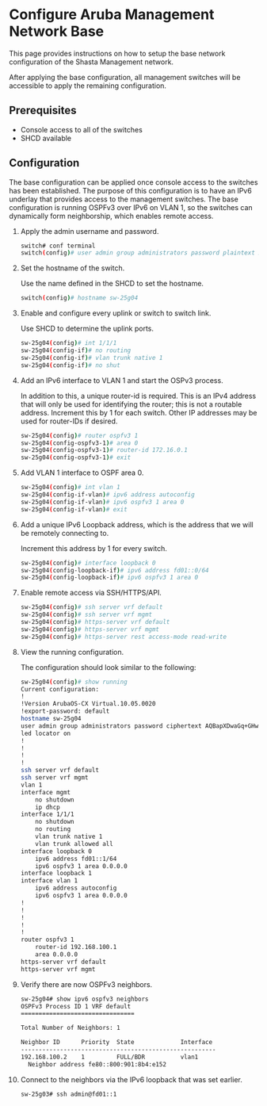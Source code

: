 

# Configure Aruba Management Network Base

This page provides instructions on how to setup the base network configuration of the Shasta Management network.

After applying the base configuration, all management switches will be accessible to apply the remaining configuration.

## Prerequisites

- Console access to all of the switches
- SHCD available

## Configuration

The base configuration can be applied once console access to the switches has been established.
The purpose of this configuration is to have an IPv6 underlay that provides access to the management switches.
The base configuration is running OSPFv3 over IPv6 on VLAN 1, so the switches can dynamically form neighborship, which enables remote access.

1. Apply the admin username and password.

   ```bash
   switch# conf terminal
   switch(config)# user admin group administrators password plaintext xxxxxxxx
   ```

2. Set the hostname of the switch.

   Use the name defined in the SHCD to set the hostname.
   
   ```bash
   switch(config)# hostname sw-25g04
   ```

3. Enable and configure every uplink or switch to switch link.
   
   Use SHCD to determine the uplink ports.

   ```bash
   sw-25g04(config)# int 1/1/1
   sw-25g04(config-if)# no routing
   sw-25g04(config-if)# vlan trunk native 1
   sw-25g04(config-if)# no shut
   ```

4. Add an IPv6 interface to VLAN 1 and start the OSPv3 process.

   In addition to this, a unique router-id is required. This is an IPv4 address that will only be used for
   identifying the router; this is not a routable address. Increment this by 1 for each switch. Other IP addresses may be used for router-IDs if desired.

   ```bash
   sw-25g04(config)# router ospfv3 1
   sw-25g04(config-ospfv3-1)# area 0
   sw-25g04(config-ospfv3-1)# router-id 172.16.0.1
   sw-25g04(config-ospfv3-1)# exit
   ```

5. Add VLAN 1 interface to OSPF area 0.

   ```bash
   sw-25g04(config)# int vlan 1
   sw-25g04(config-if-vlan)# ipv6 address autoconfig
   sw-25g04(config-if-vlan)# ipv6 ospfv3 1 area 0
   sw-25g04(config-if-vlan)# exit
   ```

6. Add a unique IPv6 Loopback address, which is the address that we will be remotely connecting to.
   
   Increment this address by 1 for every switch.

   ```bash
   sw-25g04(config)# interface loopback 0
   sw-25g04(config-loopback-if)# ipv6 address fd01::0/64
   sw-25g04(config-loopback-if)# ipv6 ospfv3 1 area 0
   ```

7. Enable remote access via SSH/HTTPS/API.

   ```bash
   sw-25g04(config)# ssh server vrf default
   sw-25g04(config)# ssh server vrf mgmt
   sw-25g04(config)# https-server vrf default
   sw-25g04(config)# https-server vrf mgmt
   sw-25g04(config)# https-server rest access-mode read-write
   ```

8. View the running configuration.

   The configuration should look similar to the following:

   ```bash
   sw-25g04(config)# show running
   Current configuration:
   !
   !Version ArubaOS-CX Virtual.10.05.0020
   !export-password: default
   hostname sw-25g04
   user admin group administrators password ciphertext AQBapXDwaGq+GHwyLgj0Eu
   led locator on
   !
   !
   !
   !
   ssh server vrf default
   ssh server vrf mgmt
   vlan 1
   interface mgmt
       no shutdown
       ip dhcp
   interface 1/1/1
       no shutdown
       no routing
       vlan trunk native 1
       vlan trunk allowed all
   interface loopback 0
       ipv6 address fd01::1/64
       ipv6 ospfv3 1 area 0.0.0.0
   interface loopback 1
   interface vlan 1
       ipv6 address autoconfig
       ipv6 ospfv3 1 area 0.0.0.0
   !
   !
   !
   !
   !
   router ospfv3 1
       router-id 192.168.100.1
       area 0.0.0.0
   https-server vrf default
   https-server vrf mgmt
   ```

9. Verify there are now OSPFv3 neighbors.
   
   ```bash
   sw-25g04# show ipv6 ospfv3 neighbors
   OSPFv3 Process ID 1 VRF default
   ================================

   Total Number of Neighbors: 1

   Neighbor ID      Priority  State             Interface
   -------------------------------------------------------
   192.168.100.2    1         FULL/BDR          vlan1
     Neighbor address fe80::800:901:8b4:e152
   ```

10. Connect to the neighbors via the IPv6 loopback that was set earlier.

    ```bash
    sw-25g03# ssh admin@fd01::1
    ```



